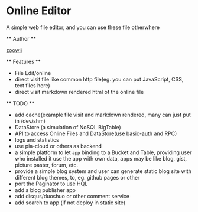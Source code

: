 Online Editor
===
A simple web file editor, and you can use these file otherwhere

** Author **

[zoowii](https://zoowii.com)

** Features **

* File Edit/online
* direct visit file like common http file(eg. you can put JavaScript, CSS, text files here)
* direct visit markdown rendered html of the online file


** TODO **

* add cache(example file visit and markdown rendered, many can just put in /dev/shm)
* DataStore (a simulation of NoSQL BigTable)
* API to access Online Files and DataStore(use basic-auth and RPC)
* logs and statistics
* use pia-cloud or others as backend
* a simple platform to let `app` binding to a Bucket and Table, providing user who installed it use the app with own data, apps may be like blog, gist, picture paster, forum, etc.
* provide a simple blog system and user can generate static blog site with different blog themes, to, eg. github pages or other
* port the Paginator to use HQL
* add a blog publisher app
* add disqus/duoshuo or other comment service
* add search to app (if not deploy in static site)


